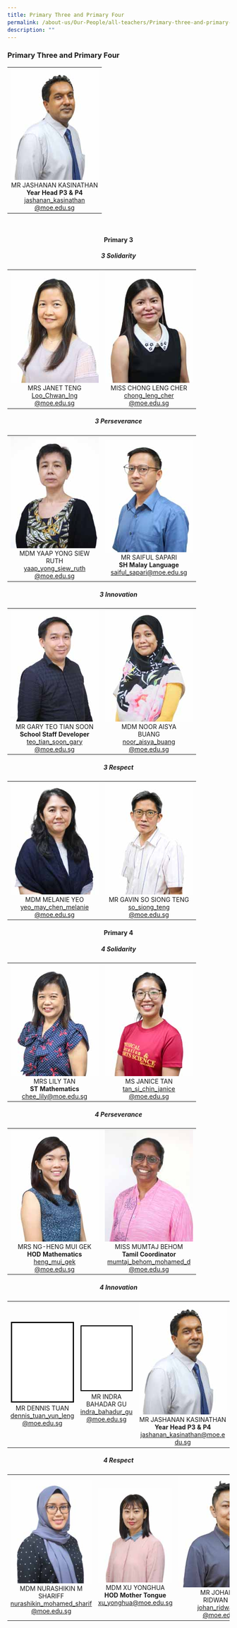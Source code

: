 ```yaml
---
title: Primary Three and Primary Four
permalink: /about-us/Our-People/all-teachers/Primary-three-and-primary-four/
description: ""
---
```

### **Primary Three and Primary Four**

 <table>
	<tbody>
		<tr>
			<td style="width: 200px;">
				<div style="text-align: center;">
					<img src="/images/About Us/Our People/MR JASHANAN KASINATHAN-200px.jpeg" style="width:200px">
					MR JASHANAN KASINATHAN<br>
					<b>Year Head P3 & P4</b><br>
					<a href="mailto:jashanan_kasinathan@moe.edu.sg" target="">jashanan_kasinathan<br>@moe.edu.sg</a>
				</div>
			</td>
		</tr>
		</tbody>
	</table>

<br>
<div style="text-align: center;">
	<h4>Primary 3</h4>
	<h5>3 Solidarity</h5>
	
<table>
	<tbody>
		<tr>
			<td style="width: 200px;">
				<div style="text-align: center;">
					<img src="/images/About Us/Our People/MRS JANET TENG-200px.jpeg" style="width:200px">
					MRS JANET TENG<br>
					<a href="mailto:Loo_Chwan_Ing@moe.edu.sg" target="">Loo_Chwan_Ing<br>@moe.edu.sg</a>
				</div>
			</td>
			<td style="width: 200px;">
				<div style="text-align: center;">
					<img src="/images/About Us/Our People/MISS CHONG LENG CHER-200px.jpeg" style="width:200px">
					MISS CHONG LENG CHER<br>
					<a href="mailto:chong_leng_cher@moe.edu.sg" target="">chong_leng_cher<br>@moe.edu.sg</a>
				</div>
			</td>
		</tr>
	</tbody>
</table>

<h5>3 Perseverance</h5>
	
<table>
	<tbody>
		<tr>
			<td style="width: 200px;">
				<div style="text-align: center;">
					<img src="/images/About Us/Our People/MDM YAAP YONG SIEW RUTH-200px.jpeg" style="width:200px">
					MDM YAAP YONG SIEW RUTH<br>
					<a href="mailto:yaap_yong_siew_ruth@moe.edu.sg" target="">yaap_yong_siew_ruth<br>@moe.edu.sg</a>
				</div>
			</td>
			<td style="width: 200px;">
				<div style="text-align: center;">
					<img src="/images/About Us/Our People/MR SAIFUL SAPARI-200px.jpeg" style="width:200px">
					MR SAIFUL SAPARI<br>
					<b>SH Malay Language</b><br>
					<a href="mailto:saiful_sapari@moe.edu.sg" target="">saiful_sapari@moe.edu.sg</a>
				</div>
			</td>
		</tr>
	</tbody>
</table>

<h5>3 Innovation</h5>
	
<table>
	<tbody>
		<tr>
			<td style="width: 200px;">
				<div style="text-align: center;">
					<img src="/images/About Us/Our People/MR GARY TEO TIAN SOON-200px.jpeg" style="width:200px">
					MR GARY TEO TIAN SOON<br>
					<b>School Staff Developer</b><br>
					<a href="mailto:teo_tian_soon_gary@moe.edu.sg" target="">teo_tian_soon_gary<br>@moe.edu.sg</a>
				</div>
			</td>
			<td style="width: 200px;">
				<div style="text-align: center;">
					<img src="/images/About Us/Our People/MDM NOOR AISYA BUANG-200px.jpeg" style="width:200px">
					MDM NOOR AISYA<br>BUANG<br>
					<a href="mailto:noor_aisya_buang@moe.edu.sg" target="">noor_aisya_buang<br>@moe.edu.sg</a>
				</div>
			</td>
		</tr>
	</tbody>
</table>

<h5>3 Respect</h5>
	
<table>
	<tbody>
		<tr>
			<td style="width: 200px;">
				<div style="text-align: center;">
					<img src="/images/About Us/Our People/MDM MELANIE YEO-200px.jpeg" style="width:200px">
					MDM MELANIE YEO<br>
					<a href="mailto:yeo_may_chen_melanie@moe.edu.sg" target="">yeo_may_chen_melanie<br>@moe.edu.sg</a>
				</div>
			</td>
			<td style="width: 200px;">
				<div style="text-align: center;">
					<img src="/images/About Us/Our People/MR GAVIN SO SIONG TENG-200px.jpeg" style="width:200px">
					MR GAVIN SO SIONG TENG<br>
					<a href="mailto:so_siong_teng@moe.edu.sg" target="">so_siong_teng<br>@moe.edu.sg</a>
				</div>
			</td>
		</tr>
	</tbody>
</table>

<h4>Primary 4</h4>
<h5>4 Solidarity</h5>
	
<table>
	<tbody>
		<tr>
			<td style="width: 200px;">
				<div style="text-align: center;">
					<img src="/images/About Us/Our People/MRS LILY TAN-200px.jpeg" style="width:200px">
					MRS LILY TAN<br>
					<b>ST Mathematics</b><br>
					<a href="mailto:chee_lily@moe.edu.sg" target="">chee_lily@moe.edu.sg</a>
				</div>
			</td>
			<td style="width: 200px;">
				<div style="text-align: center;">
					<img src="/images/About Us/Our People/MS JANICE TAN-200px.jpeg" style="width:200px">
					MS JANICE TAN<br>
					<a href="mailto:tan_si_chin_janice@moe.edu.sg" target="">tan_si_chin_janice<br>@moe.edu.sg</a>
				</div>
			</td>
		</tr>
	</tbody>
</table>
	
<h5>4 Perseverance</h5>
	
<table>
	<tbody>
		<tr>
			<td style="width: 200px;">
				<div style="text-align: center;">
					<img src="/images/About Us/Our People/MRS NG-HENG MUI GEK-200px.jpeg" style="width:200px">
					MRS NG-HENG MUI GEK<br>
					<b>HOD Mathematics</b><br>
					<a href="mailto:heng_mui_gek@moe.edu.sg" target="">heng_mui_gek<br>@moe.edu.sg</a>
				</div>
			</td>
			<td style="width: 200px;">
				<div style="text-align: center;">
					<img src="/images/About Us/Our People/MISS MUMTAJ BEHOM-200px.jpeg" style="width:200px">
					MISS MUMTAJ BEHOM<br>
					<b>Tamil Coordinator</b><br>
					<a href="mailto:mumtaj_behom_mohamed_d@moe.edu.sg" target="">mumtaj_behom_mohamed_d<br>@moe.edu.sg</a>
				</div>
			</td>
		</tr>
	</tbody>
</table>
	
<h5>4 Innovation</h5>
	
<table>
	<tbody>
		<tr>
			<td style="width: 200px;">
				<div style="text-align: center;">
					<img src="/images/About Us/Our People/Blank_200.gif" style="width:200px">
					MR DENNIS TUAN<br>
					<a href="mailto:dennis_tuan_yun_leng@moe.edu.sg" target="">dennis_tuan_yun_leng<br>@moe.edu.sg</a>
				</div>
			</td>
			<td style="width: 200px;">
				<div style="text-align: center;">
					<img src="/images/About Us/Our People/Blank_200.gif" style="width:200px">
					MR INDRA BAHADAR GU<br>
					<a href="mailto:indra_bahadur_gu@moe.edu.sg" target="">indra_bahadur_gu<br>@moe.edu.sg</a>
				</div>
			</td>
			<td style="width: 200px;">
				<div style="text-align: center; width: 200px;">
					<img src="/images/About Us/Our People/MR JASHANAN KASINATHAN-200px.jpeg" style="width:200px">
					MR JASHANAN KASINATHAN<br>
					<b>Year Head P3 & P4</b><br>
					<a href="mailto:jashanan_kasinathan@moe.edu.sg" target="">jashanan_kasinathan@moe.edu.sg</a>
				</div>
			</td>
		</tr>
	</tbody>
</table>

<h5>4 Respect</h5>
	
<table>
	<tbody>
		<tr>
			<td style="width: 200px;">
				<div style="text-align: center;">
					<img src="/images/About Us/Our People/MDM NURASHIKIN M SHARIFF-200px.jpeg" style="width:200px">
					MDM NURASHIKIN M SHARIFF<br>
					<a href="mailto:nurashikin_mohamed_sharif@moe.edu.sg" target="">nurashikin_mohamed_sharif<br>@moe.edu.sg</a>
				</div>
			</td>
			<td style="width: 200px;">
				<div style="text-align: center;">
					<img src="/images/About Us/Our People/MDM XU YONGHUA-200px.jpeg" style="width:200px">
					MDM XU YONGHUA<br>
					<b>HOD Mother Tongue</b><br>
					<a href="mailto:xu_yonghua@moe.edu.sg" target="">xu_yonghua@moe.edu.sg</a>
				</div>
			</td>
			<td style="width: 200px;">
				<div style="text-align: center; width: 200px;">
					<img src="/images/About Us/Our People/MR JOHAN BIN RIDWAN LOO-200px.jpeg" style="width:200px">
					MR JOHAN BIN<br>RIDWAN LOO<br>
					<a href="mailto:johan_ridwan_loo@moe.edu.sg" target="">johan_ridwan_loo<br>@moe.edu.sg</a>
				</div>
			</td>
		</tr>
	</tbody>
</table>
	
</div>